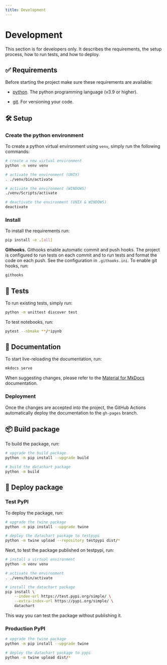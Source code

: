 ```yaml
---
title: Development
---
```


# Development

This section is for developers only. It describes the requirements, the setup process, how to run tests, and how to deploy.

## ✅ Requirements
Before starting the project make sure these requirements are available:

- [python][python]. The python programming language (v3.9 or higher).

- [git][git]. For versioning your code.


## 🛠️ Setup

### Create the python environment

To create a python virtual environment using `venv`, simply run the following
commands:

```bash
# create a new virtual environment
python -m venv venv

# activate the environment (UNIX)
. ./venv/bin/activate

# activate the environment (WINDOWS)
./venv/Scripts/activate

# deactivate the environment (UNIX & WINDOWS)
deactivate
```

### Install

To install the requirements run:

```bash
pip install -e .[all]
```

**Githooks.** Githooks enable automatic commit and push hooks. The project is configured to run tests on each commit and to run tests and format the code on each push. See the configuration in `.githooks.ini`. To enable git hooks, run:

```bash
githooks
```


## 🧪 Tests

To run existing tests, simply run:

```bash
python -m unittest discover test
```

To test notebooks, run:

```bash
pytest --nbmake **/*ipynb
```

## 📝 Documentation

To start live-reloading the documentation, run:

```bash
mkdocs serve
```

When suggesting changes, please refer to the [Material for MkDocs] documentation.

### Deployment

Once the changes are accepted into the project, the GitHub Actions automatically
deploy the documentation to the `gh-pages` branch.

## 📦️ Build package

To build the package, run:

```bash
# upgrade the build package
python -m pip install --upgrade build

# build the datachart package
python -m build
```

## 🚀 Deploy package

### Test PyPI

To deploy the package, run:

```bash
# upgrade the twine package
python -m pip install --upgrade twine

# deploy the datachart package to testpypi
python -m twine upload --repository testpypi dist/*
```

Next, to test the package published on testpypi, run:

```bash
# install a virtual environment
python -m venv venv

# activate the environment
. ./venv/bin/activate

# install the datachart package
pip install \
    --index-url https://test.pypi.org/simple/ \
    --extra-index-url https://pypi.org/simple/ \
    datachart
```
This way you can test the package without publishing it.

### Production PyPI

```bash
# upgrade the twine package
python -m pip install --upgrade twine

# deploy the datachart package to pypi
python -m twine upload dist/*
```

[python]: https://www.python.org/
[git]: https://git-scm.com/
[Material for MkDocs]: https://squidfunk.github.io/mkdocs-material/getting-started/